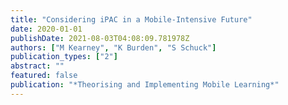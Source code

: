 ```yaml
---
title: "Considering iPAC in a Mobile-Intensive Future"
date: 2020-01-01
publishDate: 2021-08-03T04:08:09.781978Z
authors: ["M Kearney", "K Burden", "S Schuck"]
publication_types: ["2"]
abstract: ""
featured: false
publication: "*Theorising and Implementing Mobile Learning*"
---
```


